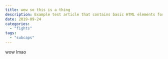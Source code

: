 ```yaml
---
title: wew so this is a thing
description: Example test article that contains basic HTML elements for text formatting on the Web.
date: 2019-09-24
categories:
  - "fights"
tags:
  - "subcaps"
---
```



wow lmao
